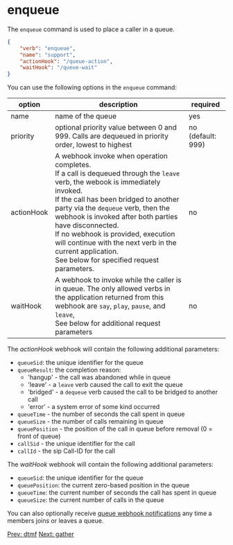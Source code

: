 # enqueue
The `enqueue` command is used to place a caller in a queue.

```json
{
	"verb": "enqueue",
	"name": "support",
	"actionHook": "/queue-action",
	"waitHook": "/queue-wait"
}
```

You can use the following options in the `enqueue` command:

| option        | description | required  |
| ------------- |-------------| -----|
| name | name of the queue | yes |
| priority | optional priority value between 0 and 999. Calls are dequeued in priority order, lowest to highest| no (default: 999)|
| actionHook | A webhook invoke when operation completes. <br/>If a call is dequeued through the `leave` verb, the webook is immediately invoked. <br/>If the call has been bridged to another party via the `dequeue` verb, then the webhook is invoked after both parties have disconnected. <br/>If no webhook is provided, execution will continue with the next verb in the current application. <br/>See below for specified request parameters.| no |
| waitHook | A webhook to invoke while the caller is in queue.  The only allowed verbs in the application returned from this webhook are `say`, `play`, `pause`, and `leave`, </br>See below for additional request parameters| no|

The *actionHook* webhook will contain the following additional parameters:

- `queueSid`: the unique identifier for the queue
- `queueResult`: the completion reason:
    - 'hangup' - the call was abandoned while in queue
    - 'leave' - a `leave` verb caused the call to exit the queue
    - 'bridged' - a `dequeue` verb caused the call to be bridged to another call
    - 'error' - a system error of some kind occurred
- `queueTime` - the number of seconds the call spent in queue
- `queueSize` - the number of calls remaining in queue
- `queuePosition` - the position of the call in queue before removal (0 = front of queue)
- `callSid` - the unique identifier for the call
- `callId` - the sip Call-ID for the call

The *waitHook* webhook will contain the following additional parameters:

- `queueSid`: the unique identifier for the queue
- `queuePosition`: the current zero-based position in the queue
- `queueTime`: the current number of seconds the call has spent in queue
- `queueSize`: the current number of calls in the queue

You can also optionally receive [queue webhook notifications](/docs/webhooks/queue-notifications) any time a members joins or leaves a queue.

<p class="flex">
<a href="/docs/webhooks/dtmf">Prev: dtmf</a>
<a href="/docs/webhooks/gather">Next: gather</a>
</p>
